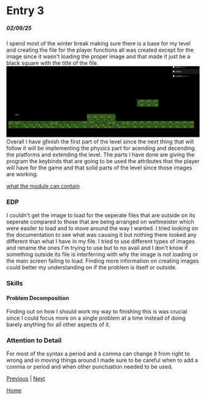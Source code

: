 # Entry 3
##### 02/09/25

I spend most of the winter break making sure there is a base for my level and creating the file for the player functions all was created except for the image since it wasn't loading the proper image and that made it just be a black square with the title of the file.
![Level](images/0925.png)
Overall I have gfinish the first part of the level since the next thing that will follow it will be implementing the physics part for acending and decending the platforms and extending the level. The parts I have done are giving the program the keybinds that are going to be used the attributes that the player will have for the game and that solid parts of the level since those images are working.

[what the module can contain](https://impactjs.com/documentation/class-reference/entity)

### EDP

I couldn't get the image to load for the seperate files that are outside on its seperate compared to those that are being arranged on weltmeister which were easiler to load and to move around the way I wanted. I tried looking on the documentation to see what was causing it but nothing there looked any different than what I have in my file. I tried to use different types of images and rename the ones I'm trying to use but to no avail and I don't know if something outside its file is interferring with why the image is not loading or the main screen failing to load. Finding more information on creating images could better my understanding on if the problem is itself or outside.

### Skills
#### Problem Decomposition
Finding out on how I should work my way to finishing this is was crucial since I could focus more on a single problem at a time instead of doing barely anything for all other aspects of it.
### Attention to Detail
For most of the syntax a period and a comma can change it from right to wrong and in moving things around I made sure to be careful when to add a comma or period and when other punctuation needed to be used. 


[Previous](entry02.md) | [Next](entry04.md)

[Home](../README.md)
